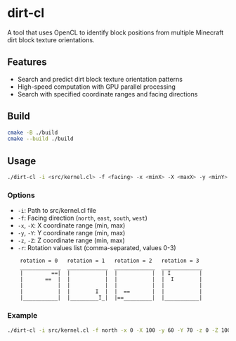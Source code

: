 # dirt-cl

A tool that uses OpenCL to identify block positions from multiple Minecraft dirt block texture orientations.

## Features

- Search and predict dirt block texture orientation patterns
- High-speed computation with GPU parallel processing
- Search with specified coordinate ranges and facing directions

## Build

```sh
cmake -B ./build
cmake --build ./build
```

## Usage

```sh
./dirt-cl -i <src/kernel.cl> -f <facing> -x <minX> -X <maxX> -y <minY> -Y <maxY> -z <minZ> -Z <maxZ> -r <rotations>
```

### Options

- `-i`: Path to src/kernel.cl file
- `-f`: Facing direction (`north`, `east`, `south`, `west`)
- `-x`, `-X`: X coordinate range (min, max)
- `-y`, `-Y`: Y coordinate range (min, max)
- `-z`, `-Z`: Z coordinate range (min, max)
- `-r`: Rotation values list (comma-separated, values 0-3)

```
    rotation = 0   rotation = 1   rotation = 2   rotation = 3
    _____________  _____________  _____________  _____________
    |         ==|  |           |  |           |  | I         |
    |       ==  |  |           |  |           |  |  I        |
    |           |  |           |  |           |  |           |
    |           |  |        I  |  |  ==       |  |           |
    |___________|  |_________I_|  |==_________|  |___________|
```

### Example

```sh
./dirt-cl -i src/kernel.cl -f north -x 0 -X 100 -y 60 -Y 70 -z 0 -Z 100 -r 0,1,2,3
```
